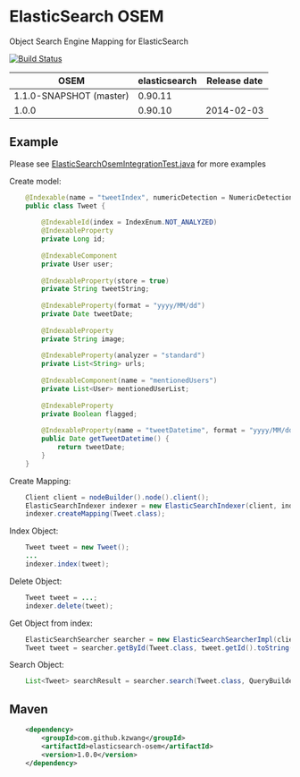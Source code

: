 # ElasticSearch OSEM

Object Search Engine Mapping for ElasticSearch

[![Build Status](https://travis-ci.org/kzwang/elasticsearch-osem.png?branch=1.x)](https://travis-ci.org/kzwang/elasticsearch-osem)


|           OSEM            |   elasticsearch   | Release date |
|---------------------------|-------------------|--------------|
| 1.1.0-SNAPSHOT (master)   |   0.90.11         |              |
| 1.0.0                     |   0.90.10         | 2014-02-03   |


## Example

Please see [ElasticSearchOsemIntegrationTest.java](https://github.com/kzwang/elasticsearch-osem/blob/1.x/src/test/java/com/github/kzwang/osem/api/ElasticSearchOsemIntegrationTest.java) for more examples

Create model:

```Java
    @Indexable(name = "tweetIndex", numericDetection = NumericDetectionEnum.TRUE)
    public class Tweet {
    
        @IndexableId(index = IndexEnum.NOT_ANALYZED)
        @IndexableProperty
        private Long id;
    
        @IndexableComponent
        private User user;
    
        @IndexableProperty(store = true)
        private String tweetString;
    
        @IndexableProperty(format = "yyyy/MM/dd")
        private Date tweetDate;
    
        @IndexableProperty
        private String image;
    
        @IndexableProperty(analyzer = "standard")
        private List<String> urls;
    
        @IndexableComponent(name = "mentionedUsers")
        private List<User> mentionedUserList;
    
        @IndexableProperty
        private Boolean flagged;
        
        @IndexableProperty(name = "tweetDatetime", format = "yyyy/MM/dd HH:mm:ss")
        public Date getTweetDatetime() {
            return tweetDate;
        }
    }
```
Create Mapping:

```Java
    Client client = nodeBuilder().node().client();
    ElasticSearchIndexer indexer = new ElasticSearchIndexer(client, indexName);
    indexer.createMapping(Tweet.class);
```
Index Object:

```Java
    Tweet tweet = new Tweet();
    ...
    indexer.index(tweet);
```

Delete Object:

```Java    
    Tweet tweet = ...;
    indexer.delete(tweet);
```

Get Object from index:

```Java
    ElasticSearchSearcher searcher = new ElasticSearchSearcherImpl(client, indexName);
    Tweet tweet = searcher.getById(Tweet.class, tweet.getId().toString());
```
    
Search Object:

```Java
    List<Tweet> searchResult = searcher.search(Tweet.class, QueryBuilders.matchAllQuery(), null);
```

## Maven
```xml
    <dependency>
        <groupId>com.github.kzwang</groupId>
        <artifactId>elasticsearch-osem</artifactId>
        <version>1.0.0</version>
    </dependency>
```